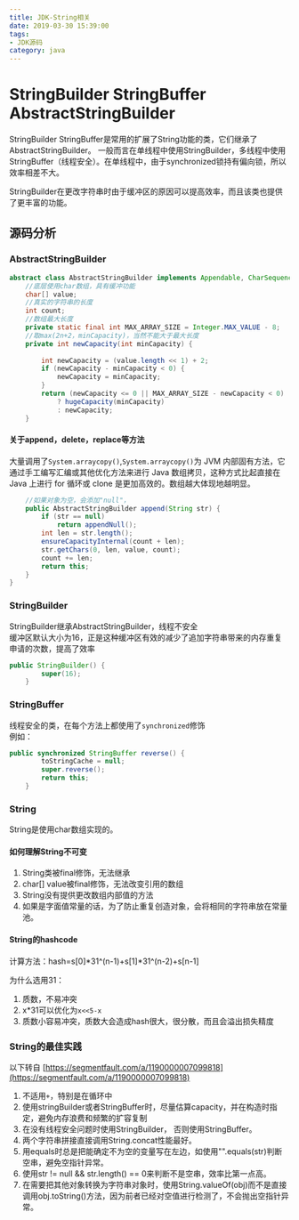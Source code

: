 ```yaml
---
title: JDK-String相关
date: 2019-03-30 15:39:00
tags: 
- JDK源码
category: java
---
```


# StringBuilder StringBuffer AbstractStringBuilder

StringBuilder StringBuffer是常用的扩展了String功能的类，它们继承了AbstractStringBuilder。
一般而言在单线程中使用StringBuilder，多线程中使用StringBuffer（线程安全）。在单线程中，由于synchronized锁持有偏向锁，所以效率相差不大。   

StringBuilder在更改字符串时由于缓冲区的原因可以提高效率，而且该类也提供了更丰富的功能。
## 源码分析
<!--more-->
### AbstractStringBuilder
~~~java
abstract class AbstractStringBuilder implements Appendable, CharSequence {
    //底层使用char数组，具有缓冲功能
    char[] value;
    //真实的字符串的长度
    int count;
    //数组最大长度
    private static final int MAX_ARRAY_SIZE = Integer.MAX_VALUE - 8;
    //取max(2n+2，minCapacity)，当然不能大于最大长度
    private int newCapacity(int minCapacity) {
        
        int newCapacity = (value.length << 1) + 2;
        if (newCapacity - minCapacity < 0) {
            newCapacity = minCapacity;
        }
        return (newCapacity <= 0 || MAX_ARRAY_SIZE - newCapacity < 0)
            ? hugeCapacity(minCapacity)
            : newCapacity; 
    }
~~~

#### 关于append，delete，replace等方法 
大量调用了`System.arraycopy()`,`System.arraycopy()`为 JVM 内部固有方法，它通过手工编写汇编或其他优化方法来进行 Java 数组拷贝，这种方式比起直接在 Java 上进行 for 循环或 clone 是更加高效的。数组越大体现地越明显。
~~~java
    //如果对象为空，会添加"null"，
    public AbstractStringBuilder append(String str) {
        if (str == null)
            return appendNull();
        int len = str.length();
        ensureCapacityInternal(count + len);
        str.getChars(0, len, value, count);
        count += len;
        return this;
    }
}
~~~
### StringBuilder
StringBuilder继承AbstractStringBuilder，线程不安全   
缓冲区默认大小为16，正是这种缓冲区有效的减少了追加字符串带来的内存重复申请的次数，提高了效率
~~~java
public StringBuilder() {
        super(16);
    }
~~~

### StringBuffer
线程安全的类，在每个方法上都使用了`synchronized`修饰   
例如：
~~~java
public synchronized StringBuffer reverse() {
        toStringCache = null;
        super.reverse();
        return this;
    }
~~~

### String

String是使用char数组实现的。

#### 如何理解String不可变

1. String类被final修饰，无法继承
2. char[] value被final修饰，无法改变引用的数组
3. String没有提供更改数组内部值的方法
4. 如果是字面值常量的话，为了防止重复创造对象，会将相同的字符串放在常量池。

#### String的hashcode

计算方法：hash=s[0]*31^(n-1)+s[1]*31^(n-2)+s[n-1]

为什么选用31：
1. 质数，不易冲突
2. x*31可以优化为`x<<5-x`
3. 质数小容易冲突，质数大会造成hash很大，很分散，而且会溢出损失精度

### String的最佳实践

以下转自 [https://segmentfault.com/a/1190000007099818](https://segmentfault.com/a/1190000007099818)

1. 不适用`+`，特别是在循环中
2. 使用stringBuilder或者StringBuffer时，尽量估算capacity，并在构造时指定，避免内存浪费和频繁的扩容复制
3. 在没有线程安全问题时使用StringBuilder， 否则使用StringBuffer。
4. 两个字符串拼接直接调用String.concat性能最好。
5. 用equals时总是把能确定不为空的变量写在左边，如使用"".equals(str)判断空串，避免空指针异常。
6. 使用str != null && str.length() == 0来判断不是空串，效率比第一点高。
7. 在需要把其他对象转换为字符串对象时，使用String.valueOf(obj)而不是直接调用obj.toString()方法，因为前者已经对空值进行检测了，不会抛出空指针异常。
